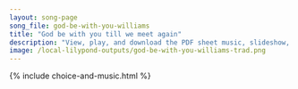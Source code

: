 ```yaml
---
layout: song-page
song_file: god-be-with-you-williams
title: "God be with you till we meet again"
description: "View, play, and download the PDF sheet music, slideshow, and audio. Lyrics: God be with you till we meet again; loving counsels guide, uphold you, may the Shepherd's care enfold you; God be with you till we meet again.  God be... english theist 4part"
image: /local-lilypond-outputs/god-be-with-you-williams-trad.png
---
```


{% include choice-and-music.html %}